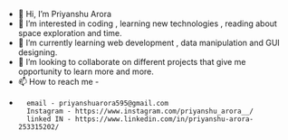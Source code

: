 - 👋 Hi, I’m Priyanshu Arora
- 👀 I’m interested in coding , learning new technologies , reading about space exploration and time.
- 🌱 I’m currently learning web development , data manipulation and GUI designing.
- 💞️ I’m looking to collaborate on different projects that give me opportunity to learn more and more.
- 📫 How to reach me -
-       email - priyanshuarora595@gmail.com
        Instagram - https://www.instagram.com/priyanshu_arora__/
        linked IN - https://www.linkedin.com/in/priyanshu-arora-253315202/

<!---
priyanshuarora595/priyanshuarora595 is a ✨ special ✨ repository because its `README.md` (this file) appears on your GitHub profile.
You can click the Preview link to take a look at your changes.
--->
